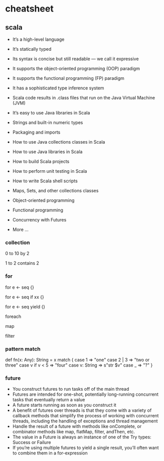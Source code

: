 # cheatsheet

## scala

- It’s a high-level language
- It’s statically typed
- Its syntax is concise but still readable — we call it expressive
- It supports the object-oriented programming (OOP) paradigm
- It supports the functional programming (FP) paradigm
- It has a sophisticated type inference system
- Scala code results in .class files that run on the Java Virtual Machine (JVM)
- It’s easy to use Java libraries in Scala



- Strings and built-in numeric types
- Packaging and imports
- How to use Java collections classes in Scala
- How to use Java libraries in Scala
- How to build Scala projects
- How to perform unit testing in Scala
- How to write Scala shell scripts
- Maps, Sets, and other collections classes
- Object-oriented programming
- Functional programming
- Concurrency with Futures
- More …

### collection

0 to 10 by 2

1 to 2 contains 2


### for

for e <- seq {}

for e <- seq if xx {}

for e <- seq yield {}

foreach 

map

filter


### pattern match

def fn(x: Any): String = x match {
    case 1 =>  "one"
    case 2 | 3 => "two or three"
    case v if v < 5 => "four"
    case v: String => s"str $v"
    case _  => "?"
}





### future

- You construct futures to run tasks off of the main thread
- Futures are intended for one-shot, potentially long-running concurrent tasks that eventually return a value
- A future starts running as soon as you construct it
- A benefit of futures over threads is that they come with a variety of callback methods that simplify the process of working with concurrent threads, including the handling of exceptions and thread management
- Handle the result of a future with methods like onComplete, or combinator methods like map, flatMap, filter, andThen, etc.
- The value in a Future is always an instance of one of the Try types: Success or Failure
- If you’re using multiple futures to yield a single result, you’ll often want to combine them in a for-expression
